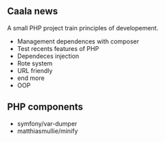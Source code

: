 ## Caala news

A small PHP project train principles of developement.
- Management dependences with composer
- Test recents features of PHP
- Dependeces injection
- Rote system
- URL friendly
- end more
- OOP

## PHP components
- symfony/var-dumper
- matthiasmullie/minify